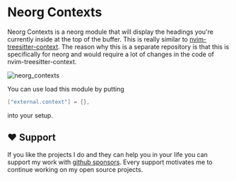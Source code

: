 # Neorg Contexts

Neorg Contexts is a neorg module that will display the headings you're currently inside at the top of the buffer.
This is really similar to [nvim-treesitter-context](https://github.com/romgrk/nvim-treesitter-context).
The reason why this is a separate repository is that this is specifically for neorg and would require a lot of changes in the code of nvim-treesitter-context.

![neorg_contexts](https://user-images.githubusercontent.com/81827001/163712934-a4eef3db-17bd-4d31-9146-fea345521b94.png)

You can use load this module by putting
```lua
["external.context"] = {},
```
into your setup.

## ❤️ Support
If you like the projects I do and they can help you in your life you can support my work with [github sponsors](https://github.com/sponsors/max397574).
Every support motivates me to continue working on my open source projects.

